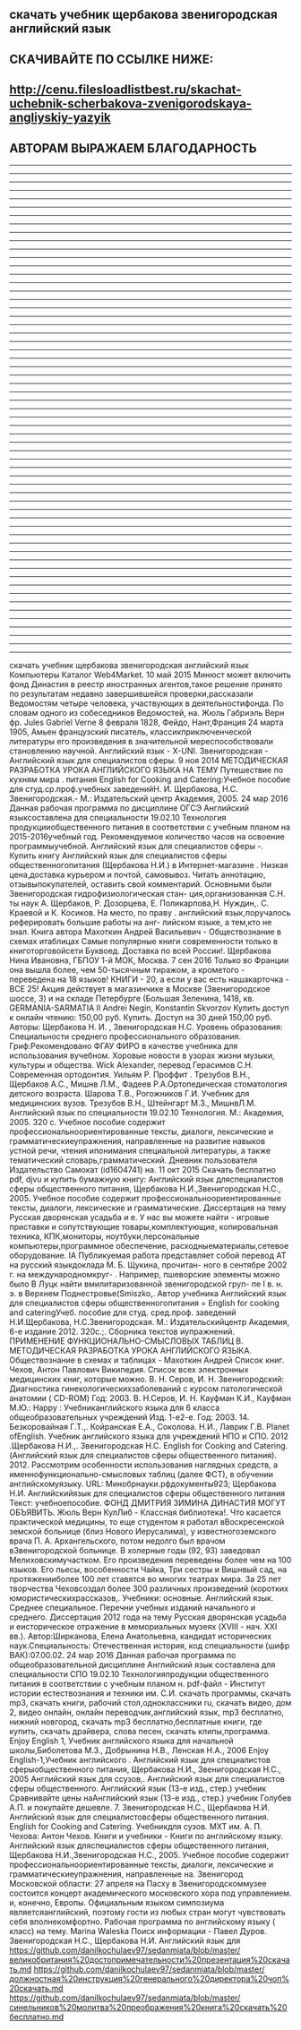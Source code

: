 скачать учебник щербакова звенигородская английский язык
--------------------------------------------------
СКАЧИВАЙТЕ ПО ССЫЛКЕ НИЖЕ:
--------------------------------------------------
http://cenu.filesloadlistbest.ru/skachat-uchebnik-scherbakova-zvenigorodskaya-angliyskiy-yazyik
--------------------------------------------------
АВТОРАМ ВЫРАЖАЕМ БЛАГОДАРНОСТЬ
--------------------------------------------------
--------------------------------------------------
--------------------------------------------------
--------------------------------------------------
--------------------------------------------------
--------------------------------------------------
--------------------------------------------------
--------------------------------------------------
--------------------------------------------------
--------------------------------------------------
--------------------------------------------------
--------------------------------------------------
--------------------------------------------------
--------------------------------------------------
--------------------------------------------------
--------------------------------------------------
--------------------------------------------------
--------------------------------------------------
--------------------------------------------------
--------------------------------------------------
--------------------------------------------------
--------------------------------------------------
--------------------------------------------------
--------------------------------------------------
--------------------------------------------------
--------------------------------------------------
--------------------------------------------------
--------------------------------------------------
--------------------------------------------------
--------------------------------------------------
--------------------------------------------------
--------------------------------------------------
--------------------------------------------------
--------------------------------------------------
--------------------------------------------------
--------------------------------------------------
--------------------------------------------------
--------------------------------------------------
--------------------------------------------------
--------------------------------------------------
--------------------------------------------------
--------------------------------------------------
--------------------------------------------------
--------------------------------------------------
--------------------------------------------------
--------------------------------------------------
--------------------------------------------------
--------------------------------------------------
--------------------------------------------------
--------------------------------------------------
--------------------------------------------------
--------------------------------------------------
--------------------------------------------------
--------------------------------------------------
--------------------------------------------------
--------------------------------------------------
--------------------------------------------------
--------------------------------------------------
--------------------------------------------------
--------------------------------------------------
скачать учебник щербакова звенигородская английский язык Компьютеры  Каталог  Web4Market. 10 май 2015  Минюст может включить фонд Династия в реестр иностранных агентов,такое решение принято по результатам недавно завершившейся проверки,рассказали Ведомостям четыре человека, участвующих в деятельностифонда. По словам одного из собеседников Ведомостей, на. Жюль Габриэль Верн фр. Jules Gabriel Verne 8 февраля 1828, Фейдо, Нант,Франция 24 марта 1905, Амьен французский писатель, классикприключенческой литературы его произведения в значительной мереспособствовали становлению научной. Английский язык - X-UNI. Звенигородская - Английский язык для специалистов сферы. 9 ноя 2014  МЕТОДИЧЕСКАЯ РАЗРАБОТКА УРОКА АНГЛИЙСКОГО ЯЗЫКА НА ТЕМУ Путешествие по кухням мира . питания English for Cooking and Catering:Учебное пособие для студ.ср.проф.учебных заведенийН. И. Щербакова, Н.С. Звенигородская.- М.: Издательский центр  Академия, 2005. 24 мар 2016  Данная рабочая программа по дисциплине ОГСЭ Английский языксоставлена для специальности 19.02.10 Технология продукцииобщественного питания в соответствии с учебным планом на 2015-2016учебный год. Рекомендуемое количество часов на освоение программыучебной. Английский язык для специалистов сферы  -. Купить книгу Английский язык для специалистов сферы общественногопитания (Щербакова Н.И.) в Интернет-магазине . Низкая цена,доставка курьером и почтой, самовывоз. Читать аннотацию, отзывыпокупателей, оставить свой комментарий. Основными были Звенигородская гидрофизиологическая стан- ция,организованная С.Н.  ты наук А. Щербаков, Р. Дозорцева, Е. Поликарпова,Н. Нуждин,. С. Краевой и К. Косиков. На место, по праву . английский язык,поручалось реферировать большие работы на анг- лийском языке, а тем,кто не знал. Книга автора Махоткин Андрей Васильевич - Обществознание в схемах итаблицах Самые популярные книги современности только в книготорговойсети Буквоед. Доставка по всей России!. Щербакова Нина Ивановна, ГБПОУ 1-й МОК, Москва. 7 сен 2016  Только во Франции она вышла более, чем 50-тысячным тиражом, а крометого - переведена на 18 языков!  КНИГИ - 20, а если у вас есть нашакарточка - ВСЕ 25! Акция действует в магазинчике в Москве (Звенигородское шоссе, 3) и на складе Петербурге (Большая Зеленина, 1418, кв. GERMANIA-SARMATIA II  Andrei Negin, Konstantin Skvorzov
Купить доступ к онлайн чтению: 150,00 руб. Купить. Доступ на 30 дней  150,00 руб. Авторы: Щербакова Н. И. , Звенигородская Н.С. Уровень образования: Специальности среднего профессионального образования. Гриф:Рекомендовано ФГАУ ФИРО в качестве учебника для использования вучебном. Хоровые новости в узорах жизни музыки, культуры и общества. Wick Alexander, перевод Герасимов С.Н. Современная ортодонтия. Уильям P. Проффит . Трезубов В.Н., Щербаков А.С., Мишнв Л.М., Фадеев Р.А.Ортопедическая стоматология детского возраста. Шарова Т.В., Рогожников Г.И.  Учебник для медицинских вузов. Трезубов В.Н., Штейнгарт М.З., МишнвЛ.М. Английский язык по специальности 19.02.10 Технология. М.: Академия, 2005. 320 с. Учебное пособие содержит профессиональноориентированные тексты, диалоги, лексические и грамматическиеупражнения, направленные на развитие навыков устной речи, чтения ипонимания специальной литературы, а также тематический словарь,грамматический. Дневник пользователя Издательство Самокат (id1604741) на. 11 окт 2015  Скачать бесплатно pdf, djvu и купить бумажную книгу: Английский язык дляспециалистов сферы общественного питания, Щербакова Н.И.,Звенигородская Н.С., 2005. Учебное пособие содержит профессиональноориентированные тексты, диалоги, лексические и грамматические. Диссертация на тему Русская дворянская усадьба и е. У нас вы можете найти - игровые приставки и сопутствующие товары,комплектующие, копировальная техника, КПК,мониторы, ноутбуки,персональные компьютеры,программное обеспечение, расходныематериалы,сетевое оборудование. IA Публикуемая работа представляет собой перевод AT на русский языкдоклада М. Б. Щукина, прочитан- ного в сентябре 2002 г. на международномкруг- . Например, пшеворские элементы можно было В Луцк найти вмилитаризованной звенигородской груп- пе I в. н. э. в Верхнем Поднестровье(Smiszko,. Автор учебника Английский язык для специалистов сферы общественногопитания = English for cooking and cateringУчеб. пособие для студ. сред.проф. заведений Н.И.Щербакова, Н.С.Звенигородская.  М.: Издательскийцентр Академия, 6-е издание 2012.  320с.;. Сборника текстов иупражнений. ПРИМЕНЕНИЕ ФУНКЦИОНАЛЬНО-СМЫСЛОВЫХ ТАБЛИЦ В. МЕТОДИЧЕСКАЯ РАЗРАБОТКА УРОКА АНГЛИЙСКОГО ЯЗЫКА. Обществознание в схемах и таблицах - Махоткин Андрей
Список книг. Чехов, Антон Павлович  Википедия. Список всех электронных медицинских книг, которые можно. В. Н. Серов, И. Н. Звенигородский: Диагностика гинекологическихзаболеваний с курсом патологической анатомии ( CD-ROM) Год: 2003. В. Н.Серов, И. Н.  Кауфман К.И., Кауфман М.Ю.: Happy : Учебниканглийского языка для 6 класса общеобразовательных учреждений Изд. 1-е2-е. Год: 2003. 14. Безкоровайная Г.Т.,. Койранская Е.А., Соколова. Н.И., Лаврик Г.В. Planet ofEnglish. Учебник английского языка для учреждений НПО и СПО. 2012 .Щербакова Н.И.,. Звенигородская Н.С. English for Cooking and Catering. (Английский язык для специалистов сферы общественного питания). 2012. Рассмотрим особенности использования наглядных средств, а именнофункционально-смысловых таблиц (далее  ФСТ), в обучении английскомуязыку.  URL: Минобрнауки.рфдокументы923; Щербакова Н.И. Английскийязык для специалистов сферы общественного питания Текст: учебноепособие. ФОНД ДМИТРИЯ ЗИМИНА ДИНАСТИЯ МОГУТ ОБЪЯВИТЬ. Жюль Верн  КулЛиб - Классная библиотека!. Что касается практической медицины, то еще студентом я работал вВоскресенской земской больнице (близ Нового Иерусалима), у известногоземского врача П. А. Архангельского, потом недолго был врачом вЗвенигородской больнице. В холерные годы (92, 93) заведовал Мелиховскимучастком. Его произведения переведены более чем на 100 языков. Его пьесы, вособенности Чайка, Три сестры и Вишнвый сад, на протяженииболее 100 лет ставятся во многих театрах мира. За 25 лет творчества Чеховсоздал более 300 различных произведений (коротких юмористическихрассказов,. Учебники: основные. Английский язык. Среднее специальное. Перечни учебных изданий начального и среднего. Диссертация 2012 года на тему Русская дворянская усадьба и еисторическое отражение в мемориальных музеях (XVIII - нач. XXI вв.). Автор:Ширканова, Елена Анатольевна, кандидат исторических наук.Специальность: Отечественная история, код специальности (шифр ВАК):07.00.02. 24 мар 2016  Данная рабочая программа по общеобразовательной дисциплине Английский язык составлена для специальности СПО 19.02.10 Технологияпродукции общественного питания в соответствии с учебным планом н.
pdf-файл - Институт истории естествознания и техники им. С.И. скачать программы, скачать mp3, скачать книги, рабочий стол,одноклассники ru, скачать видео, дом 2, видео онлайн, онлайн переводчик,английский язык, mp3 бесплатно, нижний новгород, скачать mp3 бесплатно,бесплатные книги, где купить, скачать драйвера, слова песен, скачать клипы,программа. Enjoy English 1, Учебник английского языка для начальной школы,Биболетова М.З., Добрынина Н.В., Ленская Н.А., 2006  Enjoy English-1,Учебник английского . Английский язык для специалистов сферыобщественного питания, Щербакова Н.И., Звенигородская Н.С., 2005 Английский язык для ссузов,. Английский язык для специалистов сферы общественного. Английский язык (13-е изд., стер.) учебник  Сравнивайте цены наАнглийский язык (13-е изд., стер.) учебник Голубев А.П. и покупайте дешевле. 7. Звенигородская Н.С., Щербакова Н.И. Английский язык для специалистовсферы общественного питания. English for Cooking and Catering. Учебникдля сузов. МХТ им. А. П. Чехова: Антон Чехов. Книги и учебники - Книги по английскому языку. Английский язык дляспециалистов сферы общественного питания, Щербакова Н.И.,Звенигородская Н.С., 2005. Учебное пособие содержит профессиональноориентированные тексты, диалоги, лексические и грамматическиеупражнения, направленные на. Звенигород Московской области: 27 апреля на Пасху в Звенигородскоммузее состоится концерт академического московского хора под управлением. и, конечно, Европы. Официальным языком симпозиума являетсяанглийский, поэтому гости из любых стран могут чувствовать себя вполнекомфортно. Рабочая программа по английскому языку ( класс) на тему. Marina Waleska  Поиск информации - Павел Дуров. Звенигородская Н.С., Щербакова Н.И. Английский язык для
https://github.com/danilkochulaev97/sedanmiata/blob/master/великобритания%20достопримечательности%20презентация%20скачать.md
https://github.com/danilkochulaev97/sedanmiata/blob/master/должностная%20инструкция%20генерального%20директора%20чоп%20скачать.md
https://github.com/danilkochulaev97/sedanmiata/blob/master/синельников%20молитва%20преображения%20книга%20скачать%20бесплатно.md